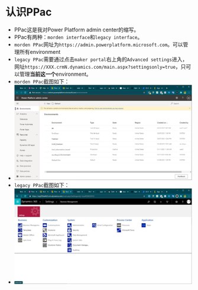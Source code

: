 # 认识PPac
+ PPac这是我对Power Platform admin center的缩写。
+ PPac有两种：`morden interface`和`legacy interface`。
+ `morden PPac`网址为`https://admin.powerplatform.microsoft.com`。可以管理所有environment
+ `legacy PPac`需要通过点击`maker portal`右上角的`Advanced settings`进入，网址`https://XXX.crmN.dynamics.com/main.aspx?settingsonly=true`，只可以管理**当前这一个**environment。
+ `morden PPac`截图如下：
+ ![](imgs/10morden-PPac.jpg)
+ `legacy PPac`截图如下：
+ ![](imgs/10legacy-PPac.jpg)

